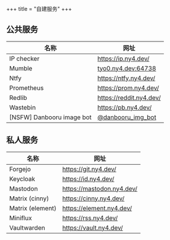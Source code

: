 +++
title = "自建服务"
+++

## 公共服务

| 名称                      | 网址                                               |
| ------------------------- | -------------------------------------------------- |
| IP checker                | https://ip.ny4.dev/                                |
| Mumble                    | [tyo0.ny4.dev:64738](mumble://tyo0.ny4.dev:64738)  |
| Ntfy                      | https://ntfy.ny4.dev/                              |
| Prometheus                | https://prom.ny4.dev/                              |
| Redlib                    | https://reddit.ny4.dev/                            |
| Wastebin                  | https://pb.ny4.dev/                                |
| [NSFW] Danbooru image bot | [@danbooru_img_bot](https://t.me/danbooru_img_bot) |

## 私人服务

| 名称             | 网址                      |
| ---------------- | ------------------------- |
| Forgejo          | https://git.ny4.dev/      |
| Keycloak         | https://id.ny4.dev/       |
| Mastodon         | https://mastodon.ny4.dev/ |
| Matrix (cinny)   | https://cinny.ny4.dev/    |
| Matrix (element) | https://element.ny4.dev/  |
| Miniflux         | https://rss.ny4.dev/      |
| Vaultwarden      | https://vault.ny4.dev/    |
